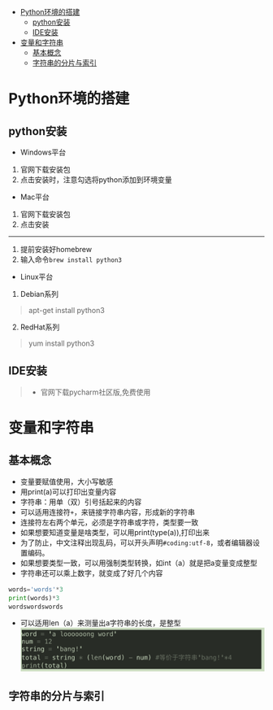 <!-- TOC -->

- [Python环境的搭建](#python%E7%8E%AF%E5%A2%83%E7%9A%84%E6%90%AD%E5%BB%BA)
    - [python安装](#python%E5%AE%89%E8%A3%85)
    - [IDE安装](#ide%E5%AE%89%E8%A3%85)
- [变量和字符串](#%E5%8F%98%E9%87%8F%E5%92%8C%E5%AD%97%E7%AC%A6%E4%B8%B2)
    - [基本概念](#%E5%9F%BA%E6%9C%AC%E6%A6%82%E5%BF%B5)
    - [字符串的分片与索引](#%E5%AD%97%E7%AC%A6%E4%B8%B2%E7%9A%84%E5%88%86%E7%89%87%E4%B8%8E%E7%B4%A2%E5%BC%95)

<!-- /TOC -->

# Python环境的搭建

## python安装
- Windows平台
1. 官网下载安装包
2. 点击安装时，注意勾选将python添加到环境变量
- Mac平台
1. 官网下载安装包
2. 点击安装
---
1. 提前安装好homebrew
2. 输入命令`brew install python3`
- Linux平台
1. Debian系列
> apt-get install python3
2. RedHat系列
> yum install python3

## IDE安装
> - 官网下载pycharm社区版,免费使用

# 变量和字符串
## 基本概念
- 变量要赋值使用，大小写敏感
- 用print(a)可以打印出变量内容
- 字符串：用单（双）引号括起来的内容
- 可以适用连接符`+`，来链接字符串内容，形成新的字符串
- 连接符左右两个单元，必须是字符串或字符，类型要一致
- 如果想要知道变量是啥类型，可以用print(type(a)),打印出来
- 为了防止，中文注释出现乱码，可以开头声明`#coding:utf-8`，或者编辑器设置编码。
- 如果想要类型一致，可以用强制类型转换，如int（a）就是把a变量变成整型
- 字符串还可以乘上数字，就变成了好几个内容
```python
words='words'*3
print(words)*3
wordswordswords
```
- 可以适用len（a）来测量出a字符串的长度，是整型
![len测量长度](pictures/2021-08-10_18-40.png)

## 字符串的分片与索引
